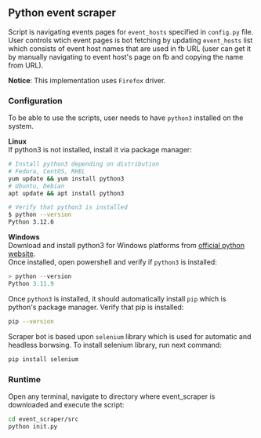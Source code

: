 ## Python event scraper

Script is navigating events pages for `event_hosts` specified in `config.py` file. User controls wtich event pages is bot fetching by updating `event_hosts` list which consists of event host names that are used in fb URL (user can get it by manually navigating to event host's page on fb and copying the name from URL). 

**Notice**: This implementation uses `Firefox` driver.

### Configuration
To be able to use the scripts, user needs to have `python3` installed on the system.

**Linux**\
If python3 is not installed, install it via package manager:
```bash
# Install python3 depending on distribution
# Fedora, CentOS, RHEL
yum update && yum install python3
# Ubuntu, Debian
apt update && apt install python3 

# Verify that python3 is installed
$ python --version
Python 3.12.6
```

**Windows**\
Download and install python3 for Windows platforms from [official python website](https://www.python.org/downloads/windows). \
Once installed, open powershell and verify if `python3` is installed:
```powershell
> python --version
Python 3.11.9  
```

Once `python3` is installed, it should automatically install `pip` which is python's package manager.
Verify that pip is installed:
```bash
pip --version
```

Scraper bot is based upon `selenium` library which is used for automatic and headless borwsing.
To install selenium library, run next command:
```bash
pip install selenium
```

### Runtime
Open any terminal, navigate to directory where event_scraper is downloaded and execute the script: 
```bash
cd event_scraper/src
python init.py
```
